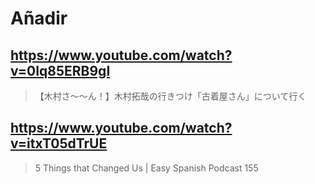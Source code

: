 # Añadir

## https://www.youtube.com/watch?v=0Iq85ERB9gI
> 【木村さ〜〜ん！】木村拓哉の行きつけ「古着屋さん」について行く

## https://www.youtube.com/watch?v=itxT05dTrUE 
> 5 Things that Changed Us | Easy Spanish Podcast 155 
